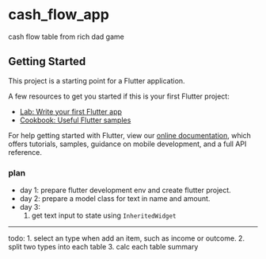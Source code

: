 # cash_flow_app

cash flow table from rich dad game

## Getting Started

This project is a starting point for a Flutter application.

A few resources to get you started if this is your first Flutter project:

- [Lab: Write your first Flutter app](https://flutter.dev/docs/get-started/codelab)
- [Cookbook: Useful Flutter samples](https://flutter.dev/docs/cookbook)

For help getting started with Flutter, view our
[online documentation](https://flutter.dev/docs), which offers tutorials,
samples, guidance on mobile development, and a full API reference.

### plan
- day 1: prepare flutter development env and create flutter project.
- day 2: prepare a model class for text in name and amount.
- day 3: 
    1. get text input to state using `InheritedWidget`
---
todo: 
    1. select an type when add an item, such as income or outcome.
    2. split two types into each table
    3. calc each table summary
    